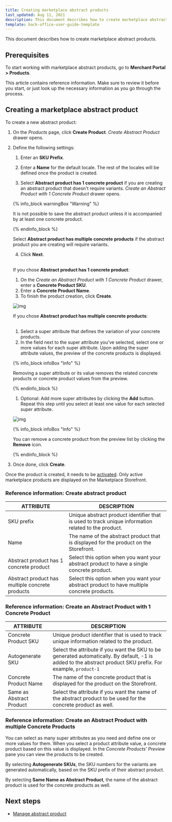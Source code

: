 ```yaml
---
title: Creating marketplace abstract products
last_updated: Aug 11, 2021
description: This document describes how to create marketplace abstract products in the Merchant Portal.
template: back-office-user-guide-template
---
```


This document describes how to create marketplace abstract products.

## Prerequisites

To start working with marketplace abstract products, go to **Merchant Portal > Products**.

This article contains reference information. Make sure to review it before you start, or just look up the necessary information as you go through the process.

## Creating a marketplace abstract product

To create a new abstract product:

1. On the *Products* page, click **Create Product**. *Create Abstract Product* drawer opens.

2. Define the following settings:

   1. Enter an **SKU Prefix**.

   2. Enter a **Name** for the default locale. The rest of the locales will be defined once the product is created.

   3. Select **Abstract product has 1 concrete product** if you are creating an abstract product that doesn't require variants. *Create an Abstract Product with 1 Concrete Product* drawer opens.

   {% info_block warningBox "Warning" %}

   It is not possible to save the abstract product unless it is accompanied by at least one concrete product.

   {% endinfo_block %}


   Select **Abstract product has multiple concrete products** if the abstract product you are creating will require variants.

   4. Click **Next**. <br>

   <br>

      If you chose **Abstract product has 1 concrete product**:<br>


      1. On the *Create an Abstract Product with 1 Concrete Product* drawer, enter a **Concrete Product SKU**.
      2. Enter a **Concrete Product Name**.
      3. To finish the product creation, click **Create**.



      ![img](https://spryker.s3.eu-central-1.amazonaws.com/docs/User+Guides/merchant+portal+user+guides/Products/create-abstract-product-with-one-variant-mp.gif)



      If you chose **Abstract product has multiple concrete products**:<br>

   <br>

      1. Select a super attribute that defines the variation of your concrete products.
      2. In the field next to the super attribute you've selected, select one or more values for each super attribute. Upon adding the super attribute values, the preview of the concrete products is displayed.

      {% info_block infoBox "Info" %}

      Removing a super attribute or its value removes the related concrete products or concrete product values from the preview.

      {% endinfo_block %}

      1. Optional: Add more super attributes by clicking the **Add** button. Repeat this step until you select at least one value for each selected super attribute.

      ![img](https://spryker.s3.eu-central-1.amazonaws.com/docs/User+Guides/merchant+portal+user+guides/Products/create-abstract-product-with-multiple-variants-mp.gif)

      {% info_block infoBox "Info" %}

      You can remove a concrete product from the preview list by clicking the **Remove** icon.

      {% endinfo_block %}

3. Once done, click **Create**.


Once the product is created, it needs to be [activated](/docs/marketplace/user/merchant-portal-user-guides/{{page.version}}/products/concrete-products/managing-marketplace-concrete-product.html#activating-and-deactivating-a-concrete-product). Only active marketplace products are displayed on the Marketplace Storefront.

### Reference information: Create abstract product

| ATTRIBUTE             | DESCRIPTION       |
| ----------------------------- | ------------------------------------ |
| SKU prefix                                      | Unique abstract product identifier that is used to track unique information related to the product.|
| Name                                            | The name of the abstract product that is displayed for the product on the Storefront. |
| Abstract product has 1 concrete product         | Select this option when you want your abstract product to have a single concrete product. |
| Abstract product has multiple concrete products | Select this option when you want your abstract product to have multiple concrete products. |

### Reference information: Create an Abstract Product with 1 Concrete Product

| ATTRIBUTE            | DESCRIPTION             |
| --------------------- | ------------------------------------ |
| Concrete Product SKU     | Unique product identifier that is used to track unique information related to the product. |
| Autogenerate SKU         | Select the attribute if you want the SKU to be generated automatically. By default, -1 is added to the abstract product SKU prefix. For example, `product-1` |
| Concrete Product Name    | The name of the concrete product that is displayed for the product on the Storefront. |
| Same as Abstract Product | Select the attribute if you want the name of the abstract product to be used for the concrete product as well. |

### Reference information: Create an Abstract Product with multiple Concrete Products

You can select as many super attributes as you need and define one or more values for them. When you select a product attribute value, a concrete product based on this value is displayed. In the *Concrete Products’ Preview* pane you can view the products to be created.

By selecting **Autogenerate SKUs**, the SKU numbers for the variants are generated automatically, based on the SKU prefix of their abstract product.

By selecting **Same Name as Abstract Product**, the name of the abstract product is used for the concrete products as well.

## Next steps

- [Manage abstract product](/docs/marketplace/user/merchant-portal-user-guides/{{page.version}}/products/abstract-products/managing-marketplace-abstract-product.html)

